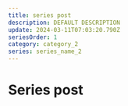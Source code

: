 ```yaml
---
title: series post
description: DEFAULT DESCRIPTION
update: 2024-03-11T07:03:20.790Z
seriesOrder: 1
category: category_2
series: series_name_2
---
```


# Series post
